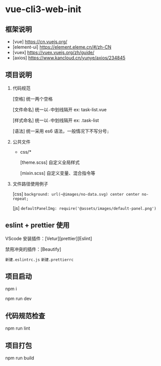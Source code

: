 # vue-cli3-web-init

## 框架说明

- [vue] https://cn.vuejs.org/
- [element-ui] https://element.eleme.cn/#/zh-CN
- [vuex] https://vuex.vuejs.org/zh/guide/
- [axios] https://www.kancloud.cn/yunye/axios/234845

## 项目说明

1. 代码规范

   [空格] 统一两个空格

   [文件命名] 统一以`-`中划线隔开 ex: task-list.vue

   [样式命名] 统一以`-`中划线隔开 ex: .task-list

   [语法] 统一采用 es6 语法，一般情况下不写分号`;`

2. 公共文件

   - css/\*

     [theme.scss] 自定义全局样式

     [mixin.scss] 自定义变量、混合指令等

3. 文件路径使用例子

   [css] `background: url(~@images/no-data.svg) center center no-repeat;`

   [js] `defaultPanelImg: require('@assets/images/default-panel.png')`

## eslint + prettier 使用

VScode 安装插件：[Vetur][prettier][Eslint]

禁用冲突的插件：[Beautify]

`新建.eslintrc.js`
`新建.prettierrc`

## 项目启动

npm i

npm run dev

## 代码规范检查

npm run lint

## 项目打包

npm run build
